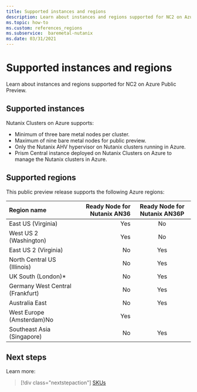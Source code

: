 ```yaml
---
title: Supported instances and regions
description: Learn about instances and regions supported for NC2 on Azure Public Preview.
ms.topic: how-to
ms.custom: references_regions 
ms.subservice:  baremetal-nutanix
ms.date: 03/31/2021
---
```


# Supported instances and regions

Learn about instances and regions supported for NC2 on Azure Public Preview.

## Supported instances

Nutanix Clusters on Azure supports:

* Minimum of three bare metal nodes per cluster.
* Maximum of nine bare metal nodes for public preview.
* Only the Nutanix AHV hypervisor on Nutanix clusters running in Azure.
* Prism Central instance deployed on Nutanix Clusters on Azure to manage the Nutanix clusters in Azure.

## Supported regions

This public preview release supports the following Azure regions:

|Region name |Ready Node for Nutanix AN36 |Ready Node for Nutanix AN36P |
| :------------------- | -------------------: |:---------------:|
|East US (Virginia)|​Yes|No|
|West US 2 (Washington)​|Yes|No|
|East US 2 (Virginia)|No|Yes|
|North Central US (Illinois)​|No|Yes|
|UK South (London)*|No|Yes|
|Germany West Central (Frankfurt)​|No|Yes|
|Australia East|No|Yes|
|West Europe (Amsterdam)No|Yes|
|Southeast Asia (Singapore)|No|Yes|

## Next steps

Learn more:

> [!div class="nextstepaction"]
> [SKUs](skus.md)
